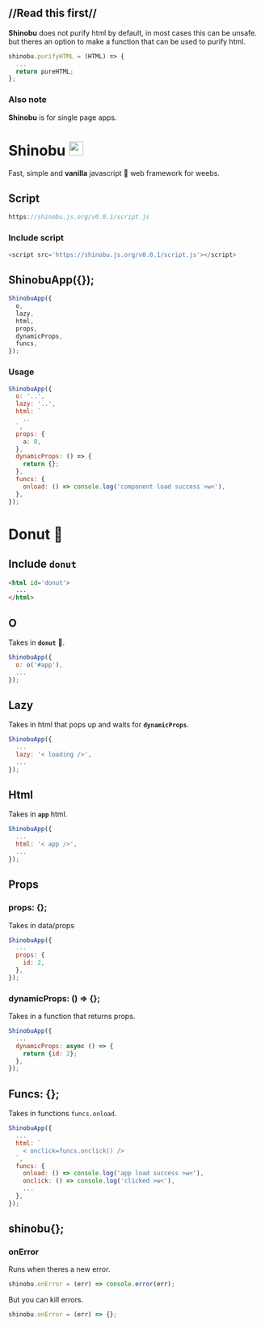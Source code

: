 ## //Read this first//
**Shinobu** does not purify html by default, in most cases this can be unsafe.\
but theres an option to make a function that can be used to purify html.
```js
shinobu.purifyHTML = (HTML) => {
  ...
  return pureHTML;
};
```
### Also note
**Shinobu** is for single page apps.

# Shinobu <img src='https://files.catbox.moe/3z5ev4.gif' height=28 />
Fast, simple and **vanilla** javascript 🍦 web framework for weebs.

## Script
```js
https://shinobu.js.org/v0.0.1/script.js
```

### Include script
```js
<script src='https://shinobu.js.org/v0.0.1/script.js'></script> 
```

## ShinobuApp({});
```js
ShinobuApp({
  o,
  lazy,
  html,
  props,
  dynamicProps,
  funcs,
});
```

### Usage
```js
ShinobuApp({
  o: '..',
  lazy: '..',
  html: `
    ..
  `,
  props: {
    a: 0,
  },
  dynamicProps: () => {
    return {};
  },
  funcs: {
    onload: () => console.log('component load success >w<'),
  },
});
```

# Donut 🍩

## Include `donut`
```html
<html id='donut'>
  ...
</html>
```

## O
Takes in **`donut`** 🍩.

```js
ShinobuApp({
  o: o('#app'),
  ...
});
```

## Lazy
Takes in html that pops up and waits for **`dynamicProps`**.
```js
ShinobuApp({
  ...
  lazy: '< loading />',
  ...
});
```

## Html
Takes in **`app`** html.
```js
ShinobuApp({
  ...
  html: '< app />',
  ...
});
```

## Props

### props: {};
Takes in data/props
```js
ShinobuApp({
  ...
  props: {
    id: 2,
  },
});
```

### dynamicProps: () => {};
Takes in a function that returns props.
```js
ShinobuApp({
  ...
  dynamicProps: async () => {
    return {id: 2};
  },
});

```

## Funcs: {};
Takes in functions `funcs.onload`.
```js
ShinobuApp({
  ...
  html: `
    < onclick=funcs.onclick() />
  `,
  funcs: {
    onload: () => console.log('app load success >w<'),
    onclick: () => console.log('clicked >w<'),
    ...
  },
});

```

## shinobu{};

### onError
Runs when theres a new error. 
```js
shinobu.onError = (err) => console.error(err);
```
But you can kill errors.
```js
shinobu.onError = (err) => {};
```